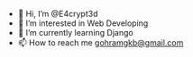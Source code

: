 - 👋 Hi, I’m @E4crypt3d
- 👀 I’m interested in Web Developing
- 🌱 I’m currently learning Django
- 📫 How to reach me gohramgkb@gmail.com
